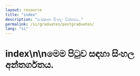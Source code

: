 ```yaml
---
layout: resource
title: "index"
description: "සංස්කෘත සිංහල විස්තරය."
permalink: /si/graduates/postgraduates/
lang: "si"
---
```


# index\n\nමෙම පිටුව සඳහා සිංහල අන්තර්ගතය.
